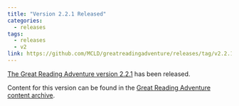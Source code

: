 ```yaml
---
title: "Version 2.2.1 Released"
categories:
  - releases
tags:
  - releases
  - v2
link: https://github.com/MCLD/greatreadingadventure/releases/tag/v2.2.1
---
```


[The Great Reading Adventure version 2.2.1](https://github.com/MCLD/greatreadingadventure/releases/tag/v2.2.1) has been released.

Content for this version can be found in the [Great Reading Adventure content archive](https://mcld.github.io/old-gra-content/).
